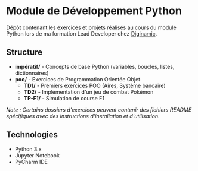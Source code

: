 # Module de Développement Python

Dépôt contenant les exercices et projets réalisés au cours du module Python lors de ma formation Lead Developer chez [Diginamic](https://www.diginamic.fr/).

## Structure

- **impératif/** - Concepts de base Python (variables, boucles, listes, dictionnaires)
- **poo/** - Exercices de Programmation Orientée Objet
  - **TD1/** - Premiers exercices POO (Aires, Système bancaire)
  - **TD2/** - Implémentation d'un jeu de combat Pokémon
  - **TP-F1/** - Simulation de course F1

*Note : Certains dossiers d'exercices peuvent contenir des fichiers README spécifiques avec des instructions d'installation et d'utilisation.*

## Technologies

- Python 3.x
- Jupyter Notebook
- PyCharm IDE
